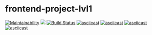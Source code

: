 # frontend-project-lvl1
[![Maintainability](https://api.codeclimate.com/v1/badges/5b5919c62623b98c0712/maintainability)](https://codeclimate.com/github/uzakovnikita/frontend-project-lvl1/maintainability)
<a href="https://codeclimate.com/github/uzakovnikita/frontend-project-lvl1/test_coverage"><img src="https://api.codeclimate.com/v1/badges/5b5919c62623b98c0712/test_coverage" /></a>
[![Build Status](https://travis-ci.org/uzakovnikita/frontend-project-lvl1.svg?branch=master)](https://travis-ci.org/uzakovnikita/frontend-project-lvl1)
[![asciicast](https://asciinema.org/a/282331.svg)](https://asciinema.org/a/282331)
[![asciicast](https://asciinema.org/a/282330.svg)](https://asciinema.org/a/282330)
[![asciicast](https://asciinema.org/a/282328.svg)](https://asciinema.org/a/282328)
[![asciicast](https://asciinema.org/a/282646.svg)](https://asciinema.org/a/282646)
